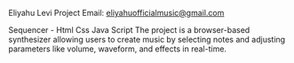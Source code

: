 Eliyahu Levi Project
Email: eliyahuofficialmusic@gmail.com


Sequencer - Html Css Java Script The project is a browser-based synthesizer allowing users to create music by selecting notes and adjusting parameters like volume, waveform, and effects in real-time.


